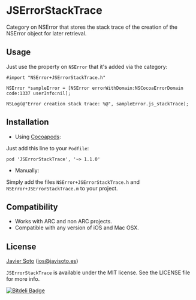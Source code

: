 JSErrorStackTrace
=================

Category on NSError that stores the stack trace of the creation of the NSError object for later retrieval.

## Usage

Just use the property on `NSError` that it's added via the category:

```objc
#import "NSError+JSErrorStackTrace.h"

NSError *sampleError = [NSError errorWithDomain:NSCocoaErrorDomain code:1337 userInfo:nil];

NSLog(@"Error creation stack trace: %@", sampleError.js_stackTrace);
```

## Installation

- Using [Cocoapods](http://cocoapods.org/):

Just add this line to your `Podfile`:

```
pod 'JSErrorStackTrace', '~> 1.1.0'
```

- Manually:

Simply add the files `NSError+JSErrorStackTrace.h` and `NSError+JSErrorStackTrace.m` to your project.

## Compatibility
- Works with ARC and non ARC projects.
- Compatible with any version of iOS and Mac OSX.

## License
[Javier Soto](http://twitter.com/javisoto) (ios@javisoto.es)

`JSErrorStackTrace` is available under the MIT license. See the LICENSE file for more info.


[![Bitdeli Badge](https://d2weczhvl823v0.cloudfront.net/JaviSoto/jserrorstacktrace/trend.png)](https://bitdeli.com/free "Bitdeli Badge")

